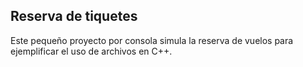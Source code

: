 ## Reserva de tiquetes

Este pequeño proyecto por consola simula la reserva de vuelos para ejemplificar el uso de archivos en C++.